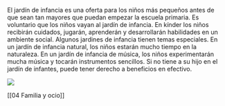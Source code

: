 El jardín de infancia es una oferta para los niños más pequeños antes de que sean tan mayores que puedan empezar la escuela primaria. Es voluntario que los niños vayan al jardín de infancia. En kínder los niños recibirán cuidados, jugarán, aprenderán y desarrollarán habilidades en un ambiente social. Algunos jardines de infancia tienen temas especiales. En un jardín de infancia natural, los niños estarán mucho tiempo en la naturaleza. En un jardín de infancia de música, los niños experimentarán mucha música y tocarán instrumentos sencillos. Si no tiene a su hijo en el jardín de infantes, puede tener derecho a beneficios en efectivo.

![](https://cdn.kursoria.no/pensum/elements/-_kijuhy.jpg)


[[04 Familia y ocio]]